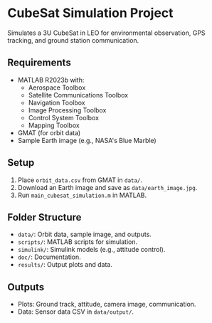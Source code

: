 # CubeSat Simulation Project
Simulates a 3U CubeSat in LEO for environmental observation, GPS tracking, and ground station communication.

## Requirements
- MATLAB R2023b with:
  - Aerospace Toolbox
  - Satellite Communications Toolbox
  - Navigation Toolbox
  - Image Processing Toolbox
  - Control System Toolbox
  - Mapping Toolbox
- GMAT (for orbit data)
- Sample Earth image (e.g., NASA's Blue Marble)

## Setup
1. Place `orbit_data.csv` from GMAT in `data/`.
2. Download an Earth image and save as `data/earth_image.jpg`.
3. Run `main_cubesat_simulation.m` in MATLAB.

## Folder Structure
- `data/`: Orbit data, sample image, and outputs.
- `scripts/`: MATLAB scripts for simulation.
- `simulink/`: Simulink models (e.g., attitude control).
- `doc/`: Documentation.
- `results/`: Output plots and data.

## Outputs
- Plots: Ground track, attitude, camera image, communication.
- Data: Sensor data CSV in `data/output/`.